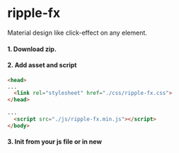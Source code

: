 # ripple-fx



Material design like click-effect on any element.

#### 1. Download zip.
#### 2. Add asset and script

```html
<head>
...
  <link rel="stylesheet" href="./css/ripple-fx.css">
</head>
```
```html
...
  <script src="./js/ripple-fx.min.js"></script>
</body>
```
#### 3. Init from your js file or in new <script> tag:

```js
// new Ripple('jquery-like-selector', 'color': string, duration: number);
// 3-rd argument not required, by default it sets by 0.77s, but if you want ... 
let btn = new Ripple('.some-class', '#999', 0.5),
```

##### Methods: 
```js
btn.color // returns current color of wave
```
```js
btn.color = 'color' // sets new color of wave
```
Example:
```js
if(error){
  btn.color = 'red'
}
```
